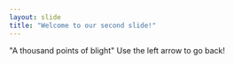 ```yaml
---
layout: slide
title: "Welcome to our second slide!"
---
```

"A thousand points of blight"
Use the left arrow to go back!
